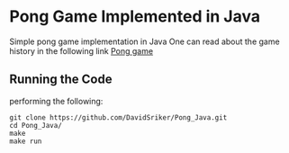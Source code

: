 # Pong Game Implemented in Java
Simple pong game implementation in Java
One can read about the game history in the following link [Pong game](https://en.wikipedia.org/wiki/Pong)

## Running the Code
performing the following:
```
git clone https://github.com/DavidSriker/Pong_Java.git
cd Pong_Java/
make
make run
```
